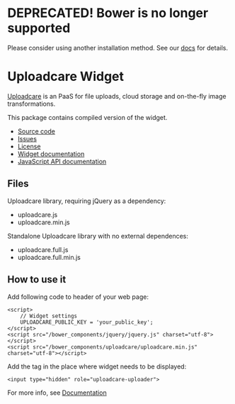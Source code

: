 # DEPRECATED! Bower is no longer supported

Please consider using another installation method. See our [docs](https://uploadcare.com/docs/file_uploads/widget/install/) for details.

Uploadcare Widget
=================

[Uploadcare](https://uploadcare.com) is an PaaS for file uploads,
cloud storage and on-the-fly image transformations.

This package contains compiled version of the widget.

  * [Source code](https://github.com/uploadcare/uploadcare-widget)
  * [Issues](https://github.com/uploadcare/uploadcare-widget/issues)
  * [License](https://github.com/uploadcare/uploadcare-widget/blob/master/LICENSE)
  * [Widget documentation](https://uploadcare.com/documentation/widget/)
  * [JavaScript API documentation](https://uploadcare.com/documentation/javascript_api/)

## Files

Uploadcare library, requiring jQuery as a dependency:

  * uploadcare.js
  * uploadcare.min.js

Standalone Uploadcare library with no external dependences:

  * uploadcare.full.js
  * uploadcare.full.min.js

## How to use it

Add following code to header of your web page:

    <script>
        // Widget settings
        UPLOADCARE_PUBLIC_KEY = 'your_public_key';
    </script>
    <script src="/bower_components/jquery/jquery.js" charset="utf-8"></script>
    <script src="/bower_components/uploadcare/uploadcare.min.js" charset="utf-8"></script>

Add the tag in the place where widget needs to be displayed:

    <input type="hidden" role="uploadcare-uploader">

For more info, see [Documentation](https://uploadcare.com/documentation/)
